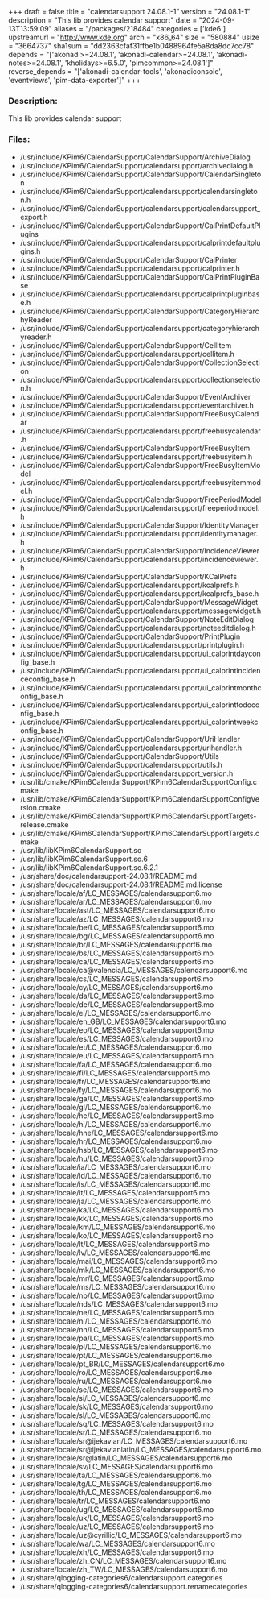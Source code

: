 +++
draft = false
title = "calendarsupport 24.08.1-1"
version = "24.08.1-1"
description = "This lib provides calendar support"
date = "2024-09-13T13:59:09"
aliases = "/packages/218484"
categories = ['kde6']
upstreamurl = "http://www.kde.org"
arch = "x86_64"
size = "580884"
usize = "3664737"
sha1sum = "dd2363cfaf31ffbe1b0488964fe5a8da8dc7cc78"
depends = "['akonadi>=24.08.1', 'akonadi-calendar>=24.08.1', 'akonadi-notes>=24.08.1', 'kholidays>=6.5.0', 'pimcommon>=24.08.1']"
reverse_depends = "['akonadi-calendar-tools', 'akonadiconsole', 'eventviews', 'pim-data-exporter']"
+++
### Description: 
This lib provides calendar support

### Files: 
* /usr/include/KPim6/CalendarSupport/CalendarSupport/ArchiveDialog
* /usr/include/KPim6/CalendarSupport/calendarsupport/archivedialog.h
* /usr/include/KPim6/CalendarSupport/CalendarSupport/CalendarSingleton
* /usr/include/KPim6/CalendarSupport/calendarsupport/calendarsingleton.h
* /usr/include/KPim6/CalendarSupport/calendarsupport/calendarsupport_export.h
* /usr/include/KPim6/CalendarSupport/CalendarSupport/CalPrintDefaultPlugins
* /usr/include/KPim6/CalendarSupport/calendarsupport/calprintdefaultplugins.h
* /usr/include/KPim6/CalendarSupport/CalendarSupport/CalPrinter
* /usr/include/KPim6/CalendarSupport/calendarsupport/calprinter.h
* /usr/include/KPim6/CalendarSupport/CalendarSupport/CalPrintPluginBase
* /usr/include/KPim6/CalendarSupport/calendarsupport/calprintpluginbase.h
* /usr/include/KPim6/CalendarSupport/CalendarSupport/CategoryHierarchyReader
* /usr/include/KPim6/CalendarSupport/calendarsupport/categoryhierarchyreader.h
* /usr/include/KPim6/CalendarSupport/CalendarSupport/CellItem
* /usr/include/KPim6/CalendarSupport/calendarsupport/cellitem.h
* /usr/include/KPim6/CalendarSupport/CalendarSupport/CollectionSelection
* /usr/include/KPim6/CalendarSupport/calendarsupport/collectionselection.h
* /usr/include/KPim6/CalendarSupport/CalendarSupport/EventArchiver
* /usr/include/KPim6/CalendarSupport/calendarsupport/eventarchiver.h
* /usr/include/KPim6/CalendarSupport/CalendarSupport/FreeBusyCalendar
* /usr/include/KPim6/CalendarSupport/calendarsupport/freebusycalendar.h
* /usr/include/KPim6/CalendarSupport/CalendarSupport/FreeBusyItem
* /usr/include/KPim6/CalendarSupport/calendarsupport/freebusyitem.h
* /usr/include/KPim6/CalendarSupport/CalendarSupport/FreeBusyItemModel
* /usr/include/KPim6/CalendarSupport/calendarsupport/freebusyitemmodel.h
* /usr/include/KPim6/CalendarSupport/CalendarSupport/FreePeriodModel
* /usr/include/KPim6/CalendarSupport/calendarsupport/freeperiodmodel.h
* /usr/include/KPim6/CalendarSupport/CalendarSupport/IdentityManager
* /usr/include/KPim6/CalendarSupport/calendarsupport/identitymanager.h
* /usr/include/KPim6/CalendarSupport/CalendarSupport/IncidenceViewer
* /usr/include/KPim6/CalendarSupport/calendarsupport/incidenceviewer.h
* /usr/include/KPim6/CalendarSupport/CalendarSupport/KCalPrefs
* /usr/include/KPim6/CalendarSupport/calendarsupport/kcalprefs.h
* /usr/include/KPim6/CalendarSupport/calendarsupport/kcalprefs_base.h
* /usr/include/KPim6/CalendarSupport/CalendarSupport/MessageWidget
* /usr/include/KPim6/CalendarSupport/calendarsupport/messagewidget.h
* /usr/include/KPim6/CalendarSupport/CalendarSupport/NoteEditDialog
* /usr/include/KPim6/CalendarSupport/calendarsupport/noteeditdialog.h
* /usr/include/KPim6/CalendarSupport/CalendarSupport/PrintPlugin
* /usr/include/KPim6/CalendarSupport/calendarsupport/printplugin.h
* /usr/include/KPim6/CalendarSupport/calendarsupport/ui_calprintdayconfig_base.h
* /usr/include/KPim6/CalendarSupport/calendarsupport/ui_calprintincidenceconfig_base.h
* /usr/include/KPim6/CalendarSupport/calendarsupport/ui_calprintmonthconfig_base.h
* /usr/include/KPim6/CalendarSupport/calendarsupport/ui_calprinttodoconfig_base.h
* /usr/include/KPim6/CalendarSupport/calendarsupport/ui_calprintweekconfig_base.h
* /usr/include/KPim6/CalendarSupport/CalendarSupport/UriHandler
* /usr/include/KPim6/CalendarSupport/calendarsupport/urihandler.h
* /usr/include/KPim6/CalendarSupport/CalendarSupport/Utils
* /usr/include/KPim6/CalendarSupport/calendarsupport/utils.h
* /usr/include/KPim6/CalendarSupport/calendarsupport_version.h
* /usr/lib/cmake/KPim6CalendarSupport/KPim6CalendarSupportConfig.cmake
* /usr/lib/cmake/KPim6CalendarSupport/KPim6CalendarSupportConfigVersion.cmake
* /usr/lib/cmake/KPim6CalendarSupport/KPim6CalendarSupportTargets-release.cmake
* /usr/lib/cmake/KPim6CalendarSupport/KPim6CalendarSupportTargets.cmake
* /usr/lib/libKPim6CalendarSupport.so
* /usr/lib/libKPim6CalendarSupport.so.6
* /usr/lib/libKPim6CalendarSupport.so.6.2.1
* /usr/share/doc/calendarsupport-24.08.1/README.md
* /usr/share/doc/calendarsupport-24.08.1/README.md.license
* /usr/share/locale/af/LC_MESSAGES/calendarsupport6.mo
* /usr/share/locale/ar/LC_MESSAGES/calendarsupport6.mo
* /usr/share/locale/ast/LC_MESSAGES/calendarsupport6.mo
* /usr/share/locale/az/LC_MESSAGES/calendarsupport6.mo
* /usr/share/locale/be/LC_MESSAGES/calendarsupport6.mo
* /usr/share/locale/bg/LC_MESSAGES/calendarsupport6.mo
* /usr/share/locale/br/LC_MESSAGES/calendarsupport6.mo
* /usr/share/locale/bs/LC_MESSAGES/calendarsupport6.mo
* /usr/share/locale/ca/LC_MESSAGES/calendarsupport6.mo
* /usr/share/locale/ca@valencia/LC_MESSAGES/calendarsupport6.mo
* /usr/share/locale/cs/LC_MESSAGES/calendarsupport6.mo
* /usr/share/locale/cy/LC_MESSAGES/calendarsupport6.mo
* /usr/share/locale/da/LC_MESSAGES/calendarsupport6.mo
* /usr/share/locale/de/LC_MESSAGES/calendarsupport6.mo
* /usr/share/locale/el/LC_MESSAGES/calendarsupport6.mo
* /usr/share/locale/en_GB/LC_MESSAGES/calendarsupport6.mo
* /usr/share/locale/eo/LC_MESSAGES/calendarsupport6.mo
* /usr/share/locale/es/LC_MESSAGES/calendarsupport6.mo
* /usr/share/locale/et/LC_MESSAGES/calendarsupport6.mo
* /usr/share/locale/eu/LC_MESSAGES/calendarsupport6.mo
* /usr/share/locale/fa/LC_MESSAGES/calendarsupport6.mo
* /usr/share/locale/fi/LC_MESSAGES/calendarsupport6.mo
* /usr/share/locale/fr/LC_MESSAGES/calendarsupport6.mo
* /usr/share/locale/fy/LC_MESSAGES/calendarsupport6.mo
* /usr/share/locale/ga/LC_MESSAGES/calendarsupport6.mo
* /usr/share/locale/gl/LC_MESSAGES/calendarsupport6.mo
* /usr/share/locale/he/LC_MESSAGES/calendarsupport6.mo
* /usr/share/locale/hi/LC_MESSAGES/calendarsupport6.mo
* /usr/share/locale/hne/LC_MESSAGES/calendarsupport6.mo
* /usr/share/locale/hr/LC_MESSAGES/calendarsupport6.mo
* /usr/share/locale/hsb/LC_MESSAGES/calendarsupport6.mo
* /usr/share/locale/hu/LC_MESSAGES/calendarsupport6.mo
* /usr/share/locale/ia/LC_MESSAGES/calendarsupport6.mo
* /usr/share/locale/id/LC_MESSAGES/calendarsupport6.mo
* /usr/share/locale/is/LC_MESSAGES/calendarsupport6.mo
* /usr/share/locale/it/LC_MESSAGES/calendarsupport6.mo
* /usr/share/locale/ja/LC_MESSAGES/calendarsupport6.mo
* /usr/share/locale/ka/LC_MESSAGES/calendarsupport6.mo
* /usr/share/locale/kk/LC_MESSAGES/calendarsupport6.mo
* /usr/share/locale/km/LC_MESSAGES/calendarsupport6.mo
* /usr/share/locale/ko/LC_MESSAGES/calendarsupport6.mo
* /usr/share/locale/lt/LC_MESSAGES/calendarsupport6.mo
* /usr/share/locale/lv/LC_MESSAGES/calendarsupport6.mo
* /usr/share/locale/mai/LC_MESSAGES/calendarsupport6.mo
* /usr/share/locale/mk/LC_MESSAGES/calendarsupport6.mo
* /usr/share/locale/mr/LC_MESSAGES/calendarsupport6.mo
* /usr/share/locale/ms/LC_MESSAGES/calendarsupport6.mo
* /usr/share/locale/nb/LC_MESSAGES/calendarsupport6.mo
* /usr/share/locale/nds/LC_MESSAGES/calendarsupport6.mo
* /usr/share/locale/ne/LC_MESSAGES/calendarsupport6.mo
* /usr/share/locale/nl/LC_MESSAGES/calendarsupport6.mo
* /usr/share/locale/nn/LC_MESSAGES/calendarsupport6.mo
* /usr/share/locale/pa/LC_MESSAGES/calendarsupport6.mo
* /usr/share/locale/pl/LC_MESSAGES/calendarsupport6.mo
* /usr/share/locale/pt/LC_MESSAGES/calendarsupport6.mo
* /usr/share/locale/pt_BR/LC_MESSAGES/calendarsupport6.mo
* /usr/share/locale/ro/LC_MESSAGES/calendarsupport6.mo
* /usr/share/locale/ru/LC_MESSAGES/calendarsupport6.mo
* /usr/share/locale/se/LC_MESSAGES/calendarsupport6.mo
* /usr/share/locale/si/LC_MESSAGES/calendarsupport6.mo
* /usr/share/locale/sk/LC_MESSAGES/calendarsupport6.mo
* /usr/share/locale/sl/LC_MESSAGES/calendarsupport6.mo
* /usr/share/locale/sq/LC_MESSAGES/calendarsupport6.mo
* /usr/share/locale/sr/LC_MESSAGES/calendarsupport6.mo
* /usr/share/locale/sr@ijekavian/LC_MESSAGES/calendarsupport6.mo
* /usr/share/locale/sr@ijekavianlatin/LC_MESSAGES/calendarsupport6.mo
* /usr/share/locale/sr@latin/LC_MESSAGES/calendarsupport6.mo
* /usr/share/locale/sv/LC_MESSAGES/calendarsupport6.mo
* /usr/share/locale/ta/LC_MESSAGES/calendarsupport6.mo
* /usr/share/locale/tg/LC_MESSAGES/calendarsupport6.mo
* /usr/share/locale/th/LC_MESSAGES/calendarsupport6.mo
* /usr/share/locale/tr/LC_MESSAGES/calendarsupport6.mo
* /usr/share/locale/ug/LC_MESSAGES/calendarsupport6.mo
* /usr/share/locale/uk/LC_MESSAGES/calendarsupport6.mo
* /usr/share/locale/uz/LC_MESSAGES/calendarsupport6.mo
* /usr/share/locale/uz@cyrillic/LC_MESSAGES/calendarsupport6.mo
* /usr/share/locale/wa/LC_MESSAGES/calendarsupport6.mo
* /usr/share/locale/xh/LC_MESSAGES/calendarsupport6.mo
* /usr/share/locale/zh_CN/LC_MESSAGES/calendarsupport6.mo
* /usr/share/locale/zh_TW/LC_MESSAGES/calendarsupport6.mo
* /usr/share/qlogging-categories6/calendarsupport.categories
* /usr/share/qlogging-categories6/calendarsupport.renamecategories
